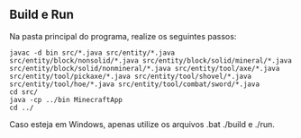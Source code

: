 ## Build e Run

Na pasta principal do programa, realize os seguintes passos: 

```
javac -d bin src/*.java src/entity/*.java src/entity/block/nonsolid/*.java src/entity/block/solid/mineral/*.java src/entity/block/solid/nonmineral/*.java src/entity/tool/axe/*.java src/entity/tool/pickaxe/*.java src/entity/tool/shovel/*.java src/entity/tool/hoe/*.java src/entity/tool/combat/sword/*.java
cd src/
java -cp ../bin MinecraftApp
cd ../
```

Caso esteja em Windows, apenas utilize os arquivos .bat ./build e ./run.